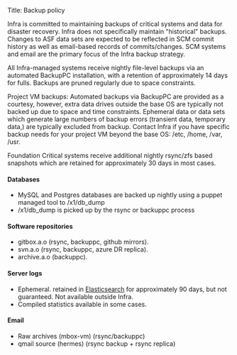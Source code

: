 Title: Backup policy

Infra is committed to maintaining backups of critical systems and data for disaster recovery. Infra does not specifically maintain "historical" backups. Changes to ASF data sets are expected to be reflected in SCM commit history as well as email-based records of commits/changes. SCM systems and email are the primary focus of the Infra backup strategy.

All Infra-managed systems receive nightly file-level backups via an automated BackupPC installation, with a retention of approximately 14 days for fulls. Backups are pruned regularly due to space constraints.

Project VM backups: Automated backups via BackupPC are provided as a courtesy, however, extra data drives outside the base OS are typically not backed up due to space and time constraints. Ephemeral data or data sets which generate large numbers of backup errors (transient data, temporary data,) are typically excluded from backup. Contact Infra if you have specific backup needs for your project VM beyond the base OS: /etc, /home, /var, /usr.

Foundation Critical systems receive additional nightly rsync/zfs based snapshots which are retained for approximately 30 days in most cases.

#### Databases ####
  - MySQL and Postgres databases are backed up nightly using a puppet managed tool to /x1/db_dump
  - /x1/db_dump is picked up by the rsync or backuppc process

#### Software repositories ####
  - gitbox.a.o (rsync, backuppc, github mirrors).
  - svn.a.o (rsync, backuppc, azure DR replica).
  - archive.a.o (backuppc).

#### Server logs ####
  - Ephemeral. retained in <a href="https://www.elastic.co/" target="_blank">Elasticsearch</a> for approximately 90 days, but not guaranteed. Not available outside Infra.
  - Compiled statistics available in some cases.

#### Email ####
  - Raw archives (mbox-vm) (rsync/backuppc)
  - qmail source (hermes) (rsync backup + rsync replica)
